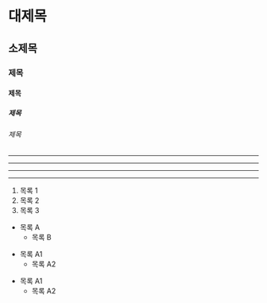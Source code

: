 # 대제목
## 소제목
### 제목
#### 제목
##### 제목
###### 제목

* * *
***
- - -
---

1. 목록 1
2. 목록 2
3. 목록 3

* 목록 A
  * 목록 B
 
- 목록 A1
  - 목록 A2

+ 목록 A1
  + 목록 A2
